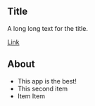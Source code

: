 ## Title

A long long text for the title.

[Link](https://github.com)

## About

- This app is the best!
- This second item
- Item Item
